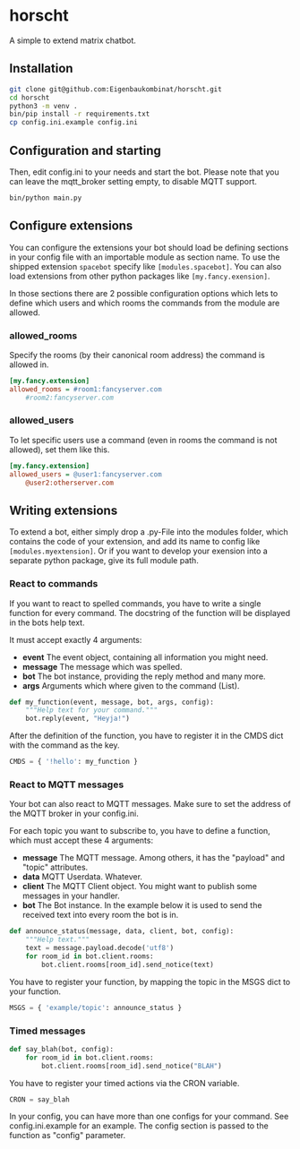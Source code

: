 # horscht

A simple to extend matrix chatbot. 


## Installation

```bash
git clone git@github.com:Eigenbaukombinat/horscht.git
cd horscht
python3 -m venv .
bin/pip install -r requirements.txt
cp config.ini.example config.ini
```

## Configuration and starting

Then, edit config.ini to your needs and start the bot. Please note that you can leave the mqtt_broker setting empty, to disable MQTT support.

```bash
bin/python main.py
```

## Configure extensions

You can configure the extensions your bot should load
be defining sections in your config file with an importable module as section name. To use the shipped extension `spacebot` specify like `[modules.spacebot]`.
You can also load extensions from other python packages like `[my.fancy.exension]`.

In those sections there are 2 possible configuration options which lets to define which users
and which rooms the commands from the module are allowed.

### allowed_rooms

Specify the rooms (by their canonical room address) the command is allowed in.

```cfg
[my.fancy.extension]
allowed_rooms = #room1:fancyserver.com
	#room2:fancyserver.com
```

### allowed_users

To let specific users use a command (even in rooms the command is not allowed), set
them like this.

```cfg
[my.fancy.extension]
allowed_users = @user1:fancyserver.com
	@user2:otherserver.com
```


## Writing extensions

To extend a bot, either simply drop a .py-File into the modules folder, which contains
the code of your extension, and add its name to config like `[modules.myextension]`. Or if you want to develop your exension into a separate python package, give its full module path.

### React to commands

If you want to react to spelled commands, you have to write a single function for every command. The docstring of the function will be displayed in the bots help text.

It must accept exactly 4 arguments:

* **event** The event object, containing all information you might need.
* **message** The message which was spelled.
* **bot** The bot instance, providing the reply method and many more.
* **args** Arguments which where given to the command (List).

```python
def my_function(event, message, bot, args, config):
	"""Help text for your command."""
	bot.reply(event, "Heyja!")
```

After the definition of the function, you have to register it in the CMDS dict  with the command as the key.

```python
CMDS = { '!hello': my_function }
```

### React to MQTT messages

Your bot can also react to MQTT messages. Make sure to set the address of the MQTT broker in your config.ini.

For each topic you want to subscribe to, you have to define a function, which must
accept these 4 arguments:

* **message** The MQTT message. Among others, it has the "payload" and "topic" attributes.
* **data** MQTT Userdata. Whatever.
* **client** The MQTT Client object. You might want to publish some messages in your handler.
* **bot** The Bot instance. In the example below it is used to send the received text into every room the bot is in.

```python
def announce_status(message, data, client, bot, config):
	"""Help text."""
	text = message.payload.decode('utf8')
    for room_id in bot.client.rooms:
        bot.client.rooms[room_id].send_notice(text)
```

You have to register your function, by mapping the topic in the MSGS dict to your function.

```python
MSGS = { 'example/topic': announce_status }
```

### Timed messages


```python
def say_blah(bot, config):
    for room_id in bot.client.rooms:
        bot.client.rooms[room_id].send_notice("BLAH")
```

You have to register your timed actions via the CRON variable.

```python
CRON = say_blah
```

In your config, you can have more than one configs for your command. See config.ini.example for an example. 
The config section is passed to the function as "config" parameter.

